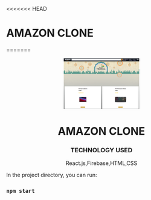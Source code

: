 <<<<<<< HEAD
# AMAZON CLONE
=======
<div align="center" class="row">
  <img src="./amazon.png" width="200"/>
</div>
<h1 align="center">AMAZON CLONE</h1>

<h3 align="center">TECHNOLOGY USED</h3>
<p align="center">React.js,Firebase,HTML,CSS</p>
In the project directory, you can run:

### `npm start`

